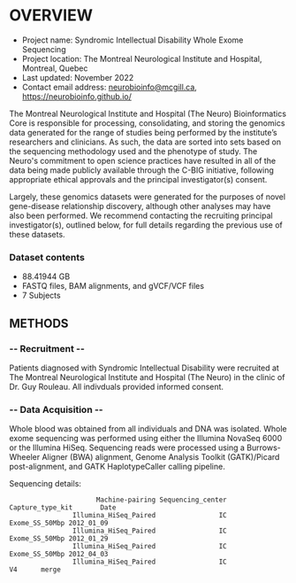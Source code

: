 # OVERVIEW

- Project name: Syndromic Intellectual Disability Whole Exome Sequencing
- Project location: The Montreal Neurological Institute and Hospital, Montreal, Quebec
- Last updated: November 2022
- Contact email address: neurobioinfo@mcgill.ca, https://neurobioinfo.github.io/

The Montreal Neurological Institute and Hospital (The Neuro) Bioinformatics Core is responsible for processing, consolidating, and storing the genomics data generated for the range of studies being performed by the institute’s researchers and clinicians. As such, the data are sorted into sets based on the sequencing methodology used and the phenotype of study. The Neuro's commitment to open science practices have resulted in all of the data being made publicly available through the C-BIG initiative, following appropriate ethical approvals and the principal investigator(s) consent.

Largely, these genomics datasets were generated for the purposes of novel gene-disease relationship discovery, although other analyses may have also been performed. We recommend contacting the recruiting principal investigator(s), outlined below, for full details regarding the previous use of these datasets.

### Dataset contents
- 88.41944 GB
- FASTQ files, BAM alignments, and gVCF/VCF files
- 7 Subjects

## METHODS

### -- Recruitment --
Patients diagnosed with Syndromic Intellectual Disability were recruited at The Montreal Neurological Institute and Hospital (The Neuro) in the clinic of Dr. Guy Rouleau. All indivduals provided informed consent.

### -- Data Acquisition --
Whole blood was obtained from all individuals and DNA was isolated. Whole exome sequencing was performed using either the Illumina NovaSeq 6000 or the Illumina HiSeq. Sequencing reads were processed using a Burrows-Wheeler Aligner (BWA) alignment, Genome Analysis Toolkit (GATK)/Picard post-alignment, and GATK HaplotypeCaller calling pipeline.

Sequencing details: 
 
                          Machine-pairing Sequencing_center Capture_type_kit       Date
                    Illumina_HiSeq_Paired                IC   Exome_SS_50Mbp 2012_01_09
                    Illumina_HiSeq_Paired                IC   Exome_SS_50Mbp 2012_01_29
                    Illumina_HiSeq_Paired                IC   Exome_SS_50Mbp 2012_04_03
                    Illumina_HiSeq_Paired                IC               V4      merge
